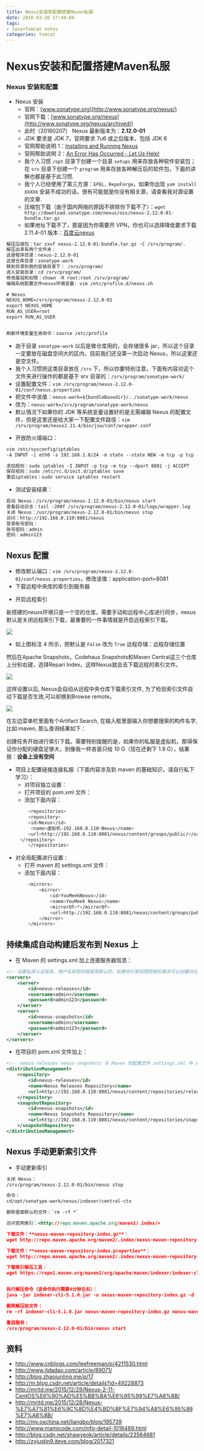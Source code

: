 ```yaml
---
title: Nexus安装和配置搭建Maven私服
date: 2016-03-26 17:44:04
tags:
- Java+Tomcat notes
categories: tomcat
---
```


# Nexus安装和配置搭建Maven私服


### Nexus 安装和配置

- Nexus 安装
    - 官网：[www.sonatype.org](http://www.sonatype.org/nexus/)
    - 官网下载：[www.sonatype.org/nexus](http://www.sonatype.org/nexus/archived/)
    - 此时（20160207） Nexus 最新版本为：**2.12.0-01**
    - JDK 要求是 JDK 7，官网要求 7u6 或之后版本，包括 JDK 8
    - 官网帮助说明 1：[Installing and Running Nexus](http://books.sonatype.com/nexus-book/2.11/reference/install.html)
    - 官网帮助说明 2：[An Error Has Occurred - Let Us Help!](http://books.sonatype.com/sonatype-clm-book/html/clm-book/installation-configuration.html)
    - 我个人习惯 `/opt` 目录下创建一个目录 `setups` 用来存放各种软件安装包；在 `srv` 目录下创建一个 `program` 用来存放各种解压后的软件包，下面的讲解也都是基于此习惯.
    - 我个人已经使用了第三方源：`EPEL、RepoForge`，如果你出现 `yum install XXXXX` 安装不成功的话，很有可能就是你没有相关源，请查看我对源设置的文章.
    - 压缩包下载（由于国内网络的原因不排除你下载不了）：`wget http://download.sonatype.com/nexus/oss/nexus-2.12.0-01-bundle.tar.gz`
    - 如果地址下载不了，那是因为你需要开 VPN，你也可以选择降低要求下载 2.11.4-01 版本：[百度云nexus](https://pan.baidu.com/s/1ge78lkn)

``` xml
解压压缩包：tar zxvf nexus-2.12.0-01-bundle.tar.gz -C /srv/program/.
解压出来有两个文件夹：
这是程序目录：nexus-2.12.0-01
这是仓库目录：sonatype-work
移到目录到我的安装目录下： /srv/program/
进入安装目录：cd /srv/program/
修改属组和权限：chown -R root:root /srv/program/ 
编辑系统配置文件nexus环境变量: vim /etc/profile.d/nexus.sh

# Nexus
NEXUS_HOME=/srv/program/nexus-2.12.0-01
export NEXUS_HOME
RUN_AS_USER=root
export RUN_AS_USER


刷新环境变量生效命令：source /etc/profile
```

- 由于目录 `sonatype-work` 以后是做仓库用的，会存储很多 jar，所以这个目录一定要放在磁盘空间大的区内，目前我们还没第一次启动 Nexus，所以这里还是空文件。
 - 我个人习惯把这类目录放在 `/srv` 下，所以你要特别注意，下面有内容对这个文件夹进行操作的都是基于 srv 目录的：`/srv/program/sonatype-work/ `
 - 设置配置文件：`vim /srv/program/nexus-2.12.0-01/conf/nexus.properties`
 - 把文件中该值：`nexus-work=${bundleBasedir}/../sonatype-work/nexus`
 - 改为：`nexus-work=/srv/program/sonatype-work/nexus`
- 默认情况下如果你的 JDK 等系统变量设置好的是无需编辑 Nexus 的配置文件，但是这里还是给大家一下配置文件路径：`vim /srv/program/nexus2.11.4/bin/jsw/conf/wrapper.conf`


* 开放防火墙端口：

``` xml 
vim /etc/sysconfig/iptables
-A INPUT -i eth0 -s 192.168.1.0/24 -m state --state NEW -m tcp -p tcp --dport 8081 -j ACCEPT

添加规则：sudo iptables -I INPUT -p tcp -m tcp --dport 8081 -j ACCEPT
保存规则：sudo /etc/rc.d/init.d/iptables save
重启iptables：sudo service iptables restart
```

* 测试安装结果：

```xml
启动 Nexus：/srv/program/nexus-2.12.0-01/bin/nexus start
查看启动日志：tail -200f /srv/program/nexus-2.12.0-01/logs/wrapper.log
关闭 Nexus：/usr/program/nexus-2.12.0-01/bin/nexus stop
访问：http://192.168.0.110:8081/nexus
登录账号密码：
账号密码：admin
密码：admin123
```


## Nexus 配置

- 修改默认端口：`vim /srv/program/nexus-2.12.0-01/conf/nexus.properties`，修改该值：application-port=8081
- 下载远程中央库的索引到服务器

* 开启远程索引

新搭建的neuxs环境只是一个空的仓库，需要手动和远程中心库进行同步，nexus默认是关闭远程索引下载，最重要的一件事情就是开启远程索引下载。


![](http://7xrthw.com1.z0.glb.clouddn.com/nexus_01.png)

- 如上图标注 4 所示，把默认是 `False` 改为 `True` 远程存储：远程存储位置

然后在Apache Snapshots，Codehaus Snapshots和Maven Central这三个仓库上分别右键，选择Repari Index，这样Nexus就会去下载远程的索引文件。

![](http://7xrthw.com1.z0.glb.clouddn.com/nexus_02.png)

这样设置以后, Nexus会自动从远程中央仓库下载索引文件, 为了检验索引文件自动下载是否生效,可以却换到Browse remote。

![](http://7xrthw.com1.z0.glb.clouddn.com/nexus_03.png)


在左边菜单栏里面有个Artifact Search, 在输入框里面输入你想要搜索的构件名字,比如:maven, 那么查询结果如下：



创建任务开始进行索引下载。需要特别提醒的是，如果你的私服是虚拟机，那得保证你分配的硬盘足够大，别像我一样吝啬只给 10 G（现在还剩下 1.9 G），结果报：**设备上没有空间**

- 项目上配置链接连接私服（下面内容涉及到 maven 的基础知识，请自行私下学习）：
   - 对项目独立设置：
    - 打开项目的 pom.xml 文件：
    - 添加下面内容：




```bash
        <repositories>
        <repository>
        <id>Nexus</id>
         <name>虚拟机-192.168.0.110-Nexus</name>
        <url>http://192.168.0.110:8081/nexus/content/groups/public/</url>
     </repository>
        </repositories>
```
    
    
- 对全局配置进行设置：
   - 打开 maven 的 settings.xml 文件：
   - 添加下面内容：
    

```bash
        <mirrors>
            <mirror>
                <id>YouMeekNexus</id>
                <name>YouMeek Nexus</name>
                <mirrorOf>*</mirrorOf>
                <url>http://192.168.0.110:8081/nexus/content/groups/public/</url>
            </mirror>
        </mirrors>
```


## 持续集成自动构建后发布到 Nexus 上

- 在 Maven 的 settings.xml 加上连接服务器信息：


``` xml
<!--设置私库认证信息，用户名和密码我就用默认的，如果你们有权限控制的需求可以创建对应的一些账号-->  
<servers>  
    <server>  
        <id>nexus-releases</id>  
        <username>admin</username>  
        <password>admin123</password>  
    </server>  
    <server>  
        <id>nexus-snapshots</id>  
        <username>admin</username>  
        <password>admin123</password>  
    </server>  
</servers>  
```


- 在项目的 pom.xml 文件加上：

``` xml
<!-- nexus-releases nexus-snapshots 与 Maven 的配置文件 settings.xml 中 server 下的 id 对应 -->  
<distributionManagement>  
    <repository>  
        <id>nexus-releases</id>  
        <name>Nexus Releases Repository</name>  
        <url>http://192.168.0.110:8081/nexus/content/repositories/releases/</url>  
    </repository>  
    <snapshotRepository>  
        <id>nexus-snapshots</id>  
        <name>Nexus Snapshots Repository</name>  
        <url>http://192.168.0.110:8081/nexus/content/repositories/snapshots/</url>  
    </snapshotRepository>  
</distributionManagement>
```



## Nexus 手动更新索引文件

- 手动更新索引

```xml
关闭 Nexus：
/srv/program/nexus-2.12.0-01/bin/nexus stop

命令：
cd/opt/sonatype-work/nexus/indexer/central-ctx

删除里面默认的文件：`rm -rf *`

访问官网索引：<http://repo.maven.apache.org/maven2/.index/>

下载文件：**nexus-maven-repository-index.gz**：
wget http://repo.maven.apache.org/maven2/.index/nexus-maven-repository-index.gz

下载文件：**nexus-maven-repository-index.properties**：
wget http://repo.maven.apache.org/maven2/.index/nexus-maven-repository-index.properties

下载索引解压工具：
wget https://repo1.maven.org/maven2/org/apache/maven/indexer/indexer-cli/5.1.1/indexer-cli-5.1.1.jar


执行解压命令（该命令执行需要4分钟左右）：
java -jar indexer-cli-5.1.0.jar -u nexus-maven-repository-index.gz -d ./

删除解压前文件：
rm -rf indexer-cli-5.1.0.jar nexus-maven-repository-index.gz nexus-maven-repository-index.properties

重启服务：
/srv/program/nexus-2.12.0-01/bin/nexus start
```

## 资料

- <http://www.cnblogs.com/leefreeman/p/4211530.html>
- <http://www.itdadao.com/article/89071/>
- <http://blog.zhaojunling.me/p/17>
- <http://m.blog.csdn.net/article/details?id=49228873>
- <http://mritd.me/2015/12/29/Nexus-2-11-CentOS%E6%90%AD%E5%BB%BA%E6%95%99%E7%A8%8B/>
- <http://mritd.me/2015/12/28/Nexus-%E7%A7%81%E6%9C%8D%E4%BD%BF%E7%94%A8%E6%95%99%E7%A8%8B/>
- <http://my.oschina.net/liangbo/blog/195739>
- <http://www.mamicode.com/info-detail-1016489.html>
- <http://blog.csdn.net/shawyeok/article/details/23564681>
- <http://zyjustin9.iteye.com/blog/2017321>


